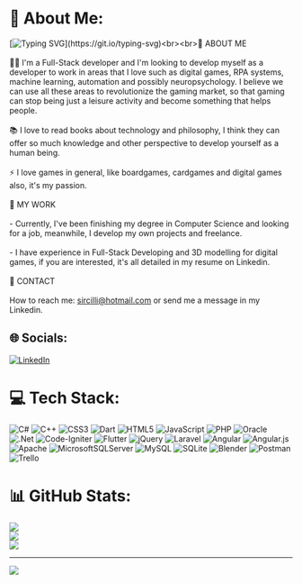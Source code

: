# 💫 About Me:
[![Typing SVG](https://readme-typing-svg.demolab.com?font=Fira+Code&pause=1000&color=C321F7&width=635&lines=Hi%2C+welcome!!;I'm+Lucas+Sircilli%2C+I'm+Full-Stack+Developer.;Feel+free+to+get+to+know+a+little+bit+about+me.)](https://git.io/typing-svg)<br><br>🚀 ABOUT ME<br><br>👨‍💻 I'm a Full-Stack developer and I'm looking to develop myself as a developer to work in areas that I love such as digital games, RPA systems, machine learning, automation and possibly neuropsychology. I believe we can use all these areas to revolutionize the gaming market, so that gaming can stop being just a leisure activity and become something that helps people.<br><br>📚 I love to read books about technology and philosophy, I think they can offer so much knowledge and other perspective to develop yourself as a human being.<br><br>⚡ I love games in general, like boardgames, cardgames and digital games also, it's my passion.<br><br>🌱 MY WORK<br><br>- Currently, I've been finishing my degree in Computer Science and looking for a job, meanwhile, I develop my own projects and freelance.<br><br>- I have experience in Full-Stack Developing and 3D modelling for digital games, if you are interested, it's all detailed in my resume on Linkedin.<br><br>💬 CONTACT<br><br> How to reach me: sircilli@hotmail.com or send me a message in my Linkedin.<br>


## 🌐 Socials:
[![LinkedIn](https://img.shields.io/badge/LinkedIn-%230077B5.svg?logo=linkedin&logoColor=white)](https://linkedin.com/in/lucas-sircilli-731bab208) 

# 💻 Tech Stack:
![C#](https://img.shields.io/badge/c%23-%23239120.svg?style=for-the-badge&logo=c-sharp&logoColor=white) ![C++](https://img.shields.io/badge/c++-%2300599C.svg?style=for-the-badge&logo=c%2B%2B&logoColor=white) ![CSS3](https://img.shields.io/badge/css3-%231572B6.svg?style=for-the-badge&logo=css3&logoColor=white) ![Dart](https://img.shields.io/badge/dart-%230175C2.svg?style=for-the-badge&logo=dart&logoColor=white) ![HTML5](https://img.shields.io/badge/html5-%23E34F26.svg?style=for-the-badge&logo=html5&logoColor=white) ![JavaScript](https://img.shields.io/badge/javascript-%23323330.svg?style=for-the-badge&logo=javascript&logoColor=%23F7DF1E) ![PHP](https://img.shields.io/badge/php-%23777BB4.svg?style=for-the-badge&logo=php&logoColor=white) ![Oracle](https://img.shields.io/badge/Oracle-F80000?style=for-the-badge&logo=oracle&logoColor=white) ![.Net](https://img.shields.io/badge/.NET-5C2D91?style=for-the-badge&logo=.net&logoColor=white) ![Code-Igniter](https://img.shields.io/badge/CodeIgniter-%23EF4223.svg?style=for-the-badge&logo=codeIgniter&logoColor=white) ![Flutter](https://img.shields.io/badge/Flutter-%2302569B.svg?style=for-the-badge&logo=Flutter&logoColor=white) ![jQuery](https://img.shields.io/badge/jquery-%230769AD.svg?style=for-the-badge&logo=jquery&logoColor=white) ![Laravel](https://img.shields.io/badge/laravel-%23FF2D20.svg?style=for-the-badge&logo=laravel&logoColor=white) ![Angular](https://img.shields.io/badge/angular-%23DD0031.svg?style=for-the-badge&logo=angular&logoColor=white) ![Angular.js](https://img.shields.io/badge/angular.js-%23E23237.svg?style=for-the-badge&logo=angularjs&logoColor=white) ![Apache](https://img.shields.io/badge/apache-%23D42029.svg?style=for-the-badge&logo=apache&logoColor=white) ![MicrosoftSQLServer](https://img.shields.io/badge/Microsoft%20SQL%20Sever-CC2927?style=for-the-badge&logo=microsoft%20sql%20server&logoColor=white) ![MySQL](https://img.shields.io/badge/mysql-%2300f.svg?style=for-the-badge&logo=mysql&logoColor=white) ![SQLite](https://img.shields.io/badge/sqlite-%2307405e.svg?style=for-the-badge&logo=sqlite&logoColor=white) ![Blender](https://img.shields.io/badge/blender-%23F5792A.svg?style=for-the-badge&logo=blender&logoColor=white) ![Postman](https://img.shields.io/badge/Postman-FF6C37?style=for-the-badge&logo=postman&logoColor=white) ![Trello](https://img.shields.io/badge/Trello-%23026AA7.svg?style=for-the-badge&logo=Trello&logoColor=white)
# 📊 GitHub Stats:
![](https://github-readme-stats.vercel.app/api?username=Lucas-Sircilli&theme=midnight-purple&hide_border=false&include_all_commits=true&count_private=false)<br/>
![](https://github-readme-streak-stats.herokuapp.com/?user=Lucas-Sircilli&theme=midnight-purple&hide_border=false)<br/>
![](https://github-readme-stats.vercel.app/api/top-langs/?username=Lucas-Sircilli&theme=midnight-purple&hide_border=false&include_all_commits=true&count_private=false&layout=compact)

---
[![](https://visitcount.itsvg.in/api?id=Lucas-Sircilli&icon=5&color=8)](https://visitcount.itsvg.in)

<!-- Proudly created with GPRM ( https://gprm.itsvg.in ) -->
